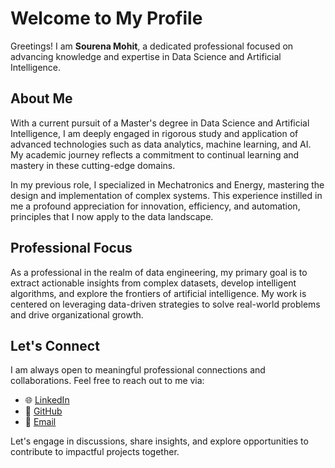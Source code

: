 # Welcome to My Profile

Greetings! I am **Sourena Mohit**, a dedicated professional focused on advancing knowledge and expertise in Data Science and Artificial Intelligence.

## About Me

With a current pursuit of a Master's degree in Data Science and Artificial Intelligence, I am deeply engaged in rigorous study and application of advanced technologies such as data analytics, machine learning, and AI. My academic journey reflects a commitment to continual learning and mastery in these cutting-edge domains.

In my previous role, I specialized in Mechatronics and Energy, mastering the design and implementation of complex systems. This experience instilled in me a profound appreciation for innovation, efficiency, and automation, principles that I now apply to the data landscape.

## Professional Focus

As a professional in the realm of data engineering, my primary goal is to extract actionable insights from complex datasets, develop intelligent algorithms, and explore the frontiers of artificial intelligence. My work is centered on leveraging data-driven strategies to solve real-world problems and drive organizational growth.

## Let's Connect

I am always open to meaningful professional connections and collaborations. Feel free to reach out to me via:

- 🌐 [LinkedIn](https://www.linkedin.com/in/sourena-mohit)
- 🚀 [GitHub](https://github.com/Sourena-Mohit)
- 📧 [Email](mailto:mohit.sourena@outlook.com)

Let's engage in discussions, share insights, and explore opportunities to contribute to impactful projects together.


<!---
Sourena-Mohit-DSTI/Sourena-Mohit-DSTI is a ✨ special ✨ repository because its `README.md` (this file) appears on your GitHub profile.
You can click the Preview link to take a look at your changes.
--->
